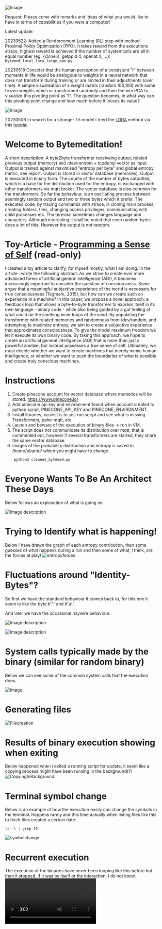 ![Image](./img/bytemeditation_welcome2.png)


Request: Please come with remarks and ideas of what you would like to have in terms of capabilities if you were a computer!   

Latest update:   

20230522: Added a Reinforcement Learning (RL) step with method Proximal Policy Optimization (PPO). It takes reward from the executions strace, highest reward is achieved if the number of systemcalls are all in equal number (eg. {clone:4, getppid:4, openat:4, ...}) ``` bytemed_local_lora_large_ppo.py ```   

20230518 Consider that the human perception of a consistent "I" between moments in life would be analogous to weights in a neural network that does not transform during training or are limited in their adjustments (over time). A simple visualisation of a weight matrix (random 100,100) with some frozen weights which is transformed randomly and then fed into PCA to visualize this pivoting point as "I". The question becomes, in what way can this pivoting point change and how much before it looses its value?   

![Image](./img/pivoting_point_as_I.gif)   


20230506 In search for a stronger T5 model I tried the [LORA](https://arxiv.org/abs/2106.09685) method via this [tutorial](https://www.philschmid.de/fine-tune-flan-t5-peft).
# Welcome to Bytemeditation!
A short description:
A byte2byte transformer receiveing output, related previous output (memory) and /dev/random + tcpdump vector as input.
Output is trained against maximised "entropy per byte" and global entropy metric, see report. 
Output is stored in vector database (memories). Output is executed in binary form. The counts of the number of bytes outputted, which
is a base for the distribution used for the entropy, is exchanged with other transformers via mqtt broker.
The vector database is also common for the transformers.
So far the behaviour, is an oscillating process between seemingly random output and two or three bytes which it prefer.
The executed code, by tracing commands with strace, is cloning main process, creating folders, files, changing access privileges, communicating with child processes etc.
The terminal sometimes changes language and characters. Although interesting it shall be noted that even random bytes does a lot of this. However the output is not random.

# Toy-Article - [Programming a Sense of Self](https://www.overleaf.com/read/nmpgztfrsdbq) (read-only)
I created a toy article to clarify, for myself mostly, what I am doing. In the article i wrote the following abstract:
As we strive to create ever more advanced forms of artificial general intelligence (AGI), it becomes increasingly important to consider the question of consciousness. Some argue that a meaningful subjective experience of the world is necessary for true consciousness (Tegmark, 2015), but how can we create such an experience in a machine? In this paper, we propose a novel approach: a feedback loop that allows a byte-to-byte transformer to express itself in its own language - binary code - while also being guided by a gut feeling of what could be the soothing inner loops of the mind. By populating the transformer with related memories and randomness from /dev/random, and attempting to maximize entropy, we aim to create a subjective experience that approximates consciousness. To give the model maximum freedom we let it execute its own binary code. By taking this approach, we hope to create an artificial general intelligence (AGI) that is more than just a powerful zombie, but instead possesses a true sense of self. Ultimately, we must decide whether we want to create machines that merely mimic human intelligence, or whether we want to push the boundaries of what is possible and create truly conscious machines.


# Instructions
1. Create pinecone account for vector database where memories will be stored. https://www.pinecone.io/ 
2. Add pinecone api key and environment found when account created to python script, PINECONE_API_KEY and PINECONE_ENVIRONMENT.
3. Install libraries, easiest is to just run script and see what is missing. Transformers, paho-mqtt, etc
4. Launch and beware of the execution of binary files -> run in VM.
5. The script does not communicate its distribution over mqtt, that is commented out, however if several transformers are started, they share the same vector database.
6. Images of the probability distribution and entropy is saved to /home/ubuntu/ which you might have to change.
```
    python3 cleaned_bytemed.py
```

# Everyone Wants To Be An Architect These Days
Below follows an explanation of what is going on.

![Image description](./img/wowhehasthoughtalot.png)

# Trying to Identify what is happening!

Below I have drawn the graph of each entropy contribution, then some guesses of what happens during a run and then some of what, I think, are the forces at play!
![entropyforces](./img/entropyforces.png)

# Fluctuations around "Identity-Bytes"?

So first we have the standard behaviour it comes back to, for this one it seem to like the byte b'"' and b'\n'.

And later we have the occasional haywire behaviour.

![Image description](./img/personaperhaps.png)

![Image description](./img/whenitgoeshaywire.png)

# System calls typically made by the binary (similar for random binary)
Below we can see some of the common system calls that the execution does.

![Image](./img/stracesummary.png)

# Generating files


![Filecreation](./img/filecreation.png)

# Results of binary execution showing when exiting
Below happened when i exited a running script for update, it seem like a copying process might have been running in the background(?)
![CopyingInBackground](./img/copyingsomething.png)

# Terminal symbol change
Below is an example of how the execution easily can change the symbols in the terminal. Happens rarely and this time actually when listing files like this to fetch files created a certain date:
```
ls -l | grep 19
```
![symbolchange](./img/symbolchange.png)

# Recurrent execution
The execution of the binaries have never been looping like this before but then it stopped. If it was by itself or the interaction, I do not know.
![RecurrentExecution](./img/recurrent_execution.mp4)
